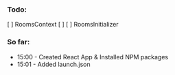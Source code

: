 ### Todo:
[ ] RoomsContext
  [ ] 
  [ ] RoomsInitializer

### So far:
- 15:00 - Created React App & Installed NPM packages
- 15:01 - Added launch.json